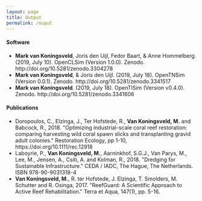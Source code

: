 ```yaml
---
layout: page
title: Output
permalink: /ouput
---
```


<div class="row justify-content-between">
<div class="col-md-8 pr-5">

<h4>Software</h4>
 <ul>
  <li><b>Mark van Koningsveld</b>, Joris den Uijl, Fedor Baart, & Anne Hommelberg. (2019, July 10). OpenCLSim (Version 1.0.0). Zenodo. http://doi.org/10.5281/zenodo.3304278</li>
  <li><b>Mark van Koningsveld</b>, & Joris den Uijl. (2019, July 18). OpenTNSim (Version 0.0.1). Zenodo. http://doi.org/10.5281/zenodo.3341517</li>
  <li><b>Mark van Koningsveld</b>. (2019, July 18). OpenTISim (Version v0.4.0). Zenodo. http://doi.org/10.5281/zenodo.3341606</li>
</ul> 

<h4>Publications</h4>
 <ul>
  <li>Doropoulos, C., Elzinga, J., Ter Hofstede, R., <b>Van Koningsveld, M.</b> and Babcock, R., 2018. "Optimizing industrial-scale coral reef restoration: comparing harvesting wild coral spawn slicks and transplanting gravid adult colonies." Restoration Ecology, pp 1-10, https://doi.org/10.1111/rec.12918</li>
  <li>Laboyrie, P., <b>Van Koningsveld, M.</b>, Aarninkhof, S.G.J., Van Parys, M., Lee, M., Jensen, A., Csiti, A. and Kolman, R., 2018. "Dredging for Sustainable Infrastructure." CEDA / IADC, The Hague, The Netherlands.  ISBN 978-90-9031318-4</li>
  <li><b>Van Koningsveld, M.</b>, R. ter Hofstede, J. Elzinga, T. Smolders, M. Schutter and R. Osinga, 2017. "ReefGuard: A Scientific Approach to Active Reef Rehabilitation." Terra et Aqua, 147(1), pp. 5-16.</li>
</ul> 


</div>
</div>